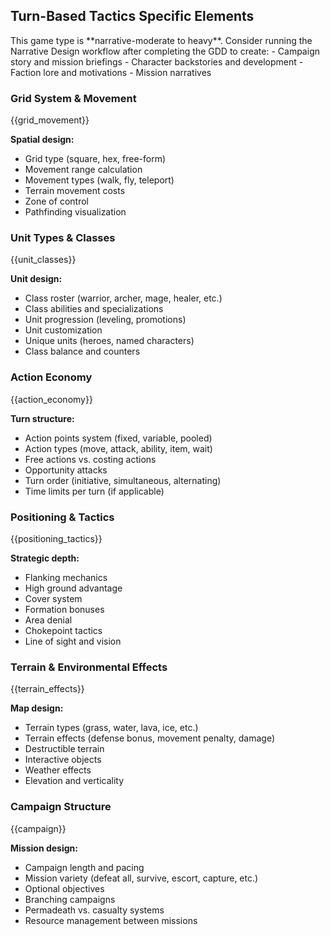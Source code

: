 ## Turn-Based Tactics Specific Elements

<narrative-workflow-recommended>
This game type is **narrative-moderate to heavy**. Consider running the Narrative Design workflow after completing the GDD to create:
- Campaign story and mission briefings
- Character backstories and development
- Faction lore and motivations
- Mission narratives
</narrative-workflow-recommended>

### Grid System & Movement

{{grid_movement}}

**Spatial design:**

- Grid type (square, hex, free-form)
- Movement range calculation
- Movement types (walk, fly, teleport)
- Terrain movement costs
- Zone of control
- Pathfinding visualization

### Unit Types & Classes

{{unit_classes}}

**Unit design:**

- Class roster (warrior, archer, mage, healer, etc.)
- Class abilities and specializations
- Unit progression (leveling, promotions)
- Unit customization
- Unique units (heroes, named characters)
- Class balance and counters

### Action Economy

{{action_economy}}

**Turn structure:**

- Action points system (fixed, variable, pooled)
- Action types (move, attack, ability, item, wait)
- Free actions vs. costing actions
- Opportunity attacks
- Turn order (initiative, simultaneous, alternating)
- Time limits per turn (if applicable)

### Positioning & Tactics

{{positioning_tactics}}

**Strategic depth:**

- Flanking mechanics
- High ground advantage
- Cover system
- Formation bonuses
- Area denial
- Chokepoint tactics
- Line of sight and vision

### Terrain & Environmental Effects

{{terrain_effects}}

**Map design:**

- Terrain types (grass, water, lava, ice, etc.)
- Terrain effects (defense bonus, movement penalty, damage)
- Destructible terrain
- Interactive objects
- Weather effects
- Elevation and verticality

### Campaign Structure

{{campaign}}

**Mission design:**

- Campaign length and pacing
- Mission variety (defeat all, survive, escort, capture, etc.)
- Optional objectives
- Branching campaigns
- Permadeath vs. casualty systems
- Resource management between missions
